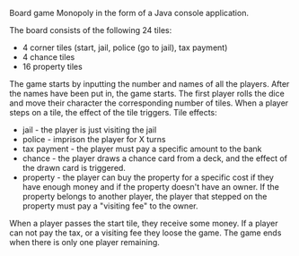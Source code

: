 Board game Monopoly in the form of a Java console application. 

The board consists of the following 24 tiles:

- 4 corner tiles (start, jail, police (go to jail), tax payment)
- 4 chance tiles 
- 16 property tiles

The game starts by inputting the number and names of all the players. After the names have been put in, the game starts. The first player rolls the dice and move their character the corresponding number of tiles. When a player steps on a tile, the effect of the tile triggers. Tile effects:

- jail - the player is just visiting the jail
- police - imprison the player for X turns
- tax payment - the player must pay a specific amount to the bank
- chance - the player draws a chance card from a deck, and the effect of the drawn card is triggered. 
- property - the player can buy the property for a specific cost if they have enough money and if the property doesn't have an owner. If the property belongs to another player, the player that stepped on the property must pay a "visiting fee" to the owner.

When a player passes the start tile, they receive some money. If a player can not pay the tax, or a visiting fee they loose the game. The game ends when there is only one player remaining.

